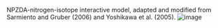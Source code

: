 NPZDA-nitrogen-isotope interactive model, adapted and modified from Sarmiento and Gruber (2006) and Yoshikawa et al. (2005).
![image](https://github.com/anhph95/NPZDA_nitrogen_isotope_model/assets/88524921/1908193f-4873-4da8-8393-8633e7dd6503)
